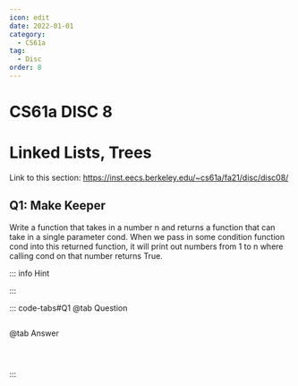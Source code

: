```yaml
---
icon: edit
date: 2022-01-01
category:
  - CS61a
tag:
  - Disc
order: 8
---
```


# CS61a DISC 8
# Linked Lists, Trees
Link to this section: <https://inst.eecs.berkeley.edu/~cs61a/fa21/disc/disc08/>
## Q1: Make Keeper
Write a function that takes in a number n and returns a function that can take in a single parameter cond. When we pass in some condition function cond into this returned function, it will print out numbers from 1 to n where calling cond on that number returns True.

::: info Hint

:::

::: code-tabs#Q1
@tab Question
```

```

@tab Answer
```



```
:::

